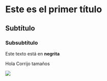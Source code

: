# Este es el primer título

## Subtítulo

### Subsubtítulo
Este texto está en **negrita**

Hola
Corrijo tamaños

![](gatitos.jpg)
